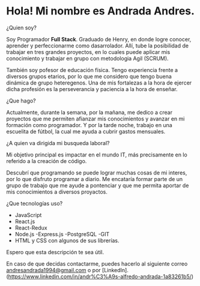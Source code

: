 # Hola! Mi nombre es Andrada Andres.

¿Quien soy?

Soy Programador **Full Stack**. Graduado de Henry, en donde logre conocer, aprender y perfeccionarme como dasarrolador. Allí, tube la posibilidad de trabajar en tres grandes proyectos, en lo cuales puede aplicar mis conocimiento y trabajar en grupo con metodologia Agil (SCRUM).

También soy pofesor de educación física. Tengo experiencia frente a diversos grupos etarios, por lo que me considero que tengo buena dinámica de grupo heteregenos. Una de mis fortalezas a la hora de ejercer dicha profesión es la perseverancia y paciencia a la hora de enseñar.

¿Que hago?

Actualmente, durante la semana, por la mañana, me dedico a crear proyectos que me permiten afianzar mis conocimientos y avanzar en mi formación como programador. Y por la tarde noche, trabajo en una escuelita de fútbol, la cual me ayuda a cubrir gastos mensuales.

¿A quien va dirigida mi busqueda laboral?

Mi objetivo principal es impactar en el mundo IT, más precisamente en lo referido a la creación de código.

Descubrí que programando se puede lograr muchas cosas de mi interes, por lo que disfruto programar a diario. Me encataría formar parte de un grupo de trabajo que me ayude a pontenciar y que me permita aportar de mis conocimientos a diversos proyactos.

¿Que tecnologías uso?

- JavaScript
- React.js
- React-Redux
- Node.js -Express.js -PostgreSQL -GIT
- HTML y CSS con algunos de sus librerías.

Espero que esta descripción te sea útil.

En caso de que decidas contactarme, puedes hacerlo al siguiente correo andresandrada1994@gmail.com o por [LinkedIn].(https://www.linkedin.com/in/andr%C3%A9s-alfredo-andrada-1a83261b5/)
